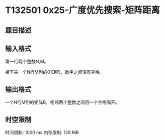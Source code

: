 # T132501 0x25-广度优先搜索-矩阵距离

## 题目描述



## 输入格式

第一行两个整数N,M。

接下来一个N行M列的01矩阵，数字之间没有空格。

## 输出格式

一个N行M列的矩阵B，相邻两个整数之间用一个空格隔开。



## 时空限制

时间限制: 1000 ms
内存限制: 128 MB
